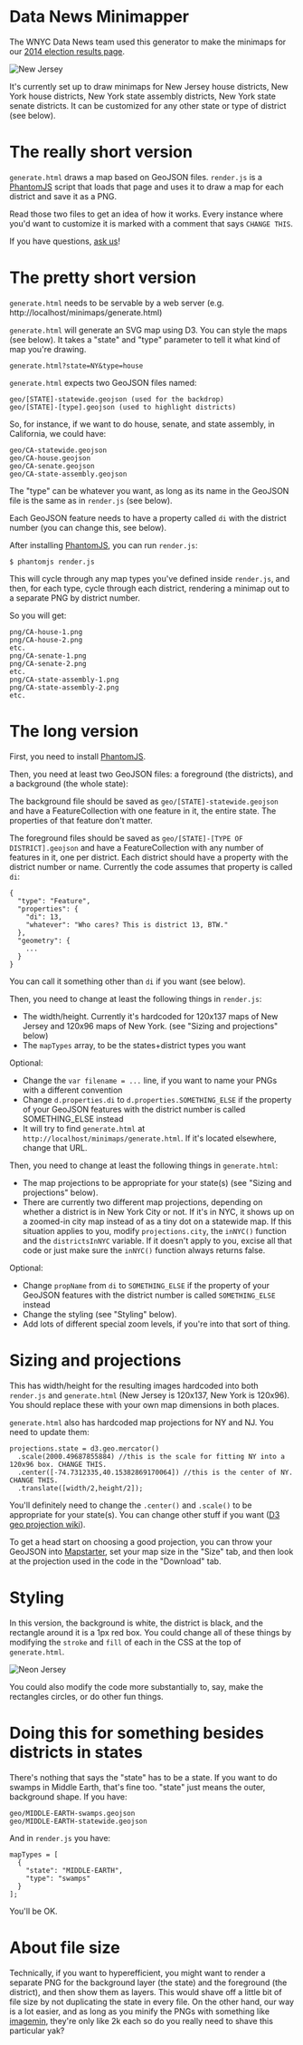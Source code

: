 Data News Minimapper
====================

The WNYC Data News team used this generator to make the minimaps for our [2014 election results page](http://project.wnyc.org/election2014/).

![New Jersey](png/example.png)

It's currently set up to draw minimaps for New Jersey house districts, New York house districts, New York state assembly districts, New York state senate districts.  It can be customized for any other state or type of district (see below).

# The really short version

`generate.html` draws a map based on GeoJSON files.  `render.js` is a [PhantomJS](http://phantomjs.org/) script that loads that page and uses it to draw a map for each district and save it as a PNG.

Read those two files to get an idea of how it works.  Every instance where you'd want to customize it is marked with a comment that says `CHANGE THIS`.

If you have questions, [ask us](https://twitter.com/veltman)!

# The pretty short version

`generate.html` needs to be servable by a web server (e.g. http://localhost/minimaps/generate.html)

`generate.html` will generate an SVG map using D3.  You can style the maps (see below).  It takes a "state" and "type" parameter to tell it what kind of map you're drawing.

    generate.html?state=NY&type=house

`generate.html` expects two GeoJSON files named:

    geo/[STATE]-statewide.geojson (used for the backdrop)
    geo/[STATE]-[type].geojson (used to highlight districts)

So, for instance, if we want to do house, senate, and state assembly, in California, we could have:

    geo/CA-statewide.geojson
    geo/CA-house.geojson
    geo/CA-senate.geojson
    geo/CA-state-assembly.geojson

The "type" can be whatever you want, as long as its name in the GeoJSON file is the same as in `render.js` (see below).

Each GeoJSON feature needs to have a property called `di` with the district number (you can change this, see below).

After installing [PhantomJS](http://phantomjs.org/), you can run `render.js`:

    $ phantomjs render.js

This will cycle through any map types you've defined inside `render.js`, and then, for each type, cycle through each district, rendering a minimap out to a separate PNG by district number.

So you will get:

    png/CA-house-1.png
    png/CA-house-2.png
    etc.
    png/CA-senate-1.png
    png/CA-senate-2.png
    etc.
    png/CA-state-assembly-1.png
    png/CA-state-assembly-2.png
    etc.

# The long version

First, you need to install [PhantomJS](http://phantomjs.org/).

Then, you need at least two GeoJSON files: a foreground (the districts), and a background (the whole state):

The background file should be saved as `geo/[STATE]-statewide.geojson` and have a FeatureCollection with one feature in it, the entire state.  The properties of that feature don't matter.

The foreground files should be saved as `geo/[STATE]-[TYPE OF DISTRICT].geojson` and have a FeatureCollection with any number of features in it, one per district.  Each district should have a property with the district number or name.  Currently the code assumes that property is called `di`:

    {
      "type": "Feature",
      "properties": {
        "di": 13,
        "whatever": "Who cares? This is district 13, BTW."
      },
      "geometry": {
        ...
      }
    }

You can call it something other than `di` if you want (see below).

Then, you need to change at least the following things in `render.js`:

* The width/height.  Currently it's hardcoded for 120x137 maps of New Jersey and 120x96 maps of New York. (see "Sizing and projections" below)
* The `mapTypes` array, to be the states+district types you want

Optional:

* Change the `var filename = ...` line, if you want to name your PNGs with a different convention
* Change `d.properties.di` to `d.properties.SOMETHING_ELSE` if the property of your GeoJSON features with the district number is called SOMETHING_ELSE instead
* It will try to find `generate.html` at `http://localhost/minimaps/generate.html`.  If it's located elsewhere, change that URL.

Then, you need to change at least the following things in `generate.html`:

* The map projections to be appropriate for your state(s) (see "Sizing and projections" below).
* There are currently two different map projections, depending on whether a district is in New York City or not.  If it's in NYC, it shows up on a zoomed-in city map instead of as a tiny dot on a statewide map.  If this situation applies to you, modify `projections.city`, the `inNYC()` function and the `districtsInNYC` variable.  If it doesn't apply to you, excise all that code or just make sure the `inNYC()` function always returns false.

Optional:

* Change `propName` from `di` to `SOMETHING_ELSE` if the property of your GeoJSON features with the district number is called `SOMETHING_ELSE` instead
* Change the styling (see "Styling" below).
* Add lots of different special zoom levels, if you're into that sort of thing.

# Sizing and projections

This has width/height for the resulting images hardcoded into both `render.js` and `generate.html` (New Jersey is 120x137, New York is 120x96).  You should replace these with your own map dimensions in both places.

`generate.html` also has hardcoded map projections for NY and NJ.  You need to update them:

    projections.state = d3.geo.mercator()
      .scale(2000.49687855884) //this is the scale for fitting NY into a 120x96 box. CHANGE THIS.
      .center([-74.7312335,40.15382869170064]) //this is the center of NY. CHANGE THIS.
      .translate([width/2,height/2]);

You'll definitely need to change the `.center()` and `.scale()` to be appropriate for your state(s).  You can change other stuff if you want ([D3 geo projection wiki](https://github.com/mbostock/d3/wiki/Geo-Projections)).

To get a head start on choosing a good projection, you can throw your GeoJSON into [Mapstarter](http://mapstarter.com/), set your map size in the "Size" tab, and then look at the projection used in the code in the "Download" tab.

# Styling

In this version, the background is white, the district is black, and the rectangle around it is a 1px red box.  You could change all of these things by modifying the `stroke` and `fill` of each in the CSS at the top of `generate.html`.

![Neon Jersey](png/example-neon.png)

You could also modify the code more substantially to, say, make the rectangles circles, or do other fun things.

# Doing this for something besides districts in states

There's nothing that says the "state" has to be a state.  If you want to do swamps in Middle Earth, that's fine too.  "state" just means the outer, background shape.  If you have:

    geo/MIDDLE-EARTH-swamps.geojson
    geo/MIDDLE-EARTH-statewide.geojson

And in `render.js` you have:

    mapTypes = [
      {
        "state": "MIDDLE-EARTH",
        "type": "swamps"
      }
    ];

You'll be OK.

# About file size

Technically, if you want to hyperefficient, you might want to render a separate PNG for the background layer (the state) and the foreground (the district), and then show them as layers.  This would shave off a little bit of file size by not duplicating the state in every file.  On the other hand, our way is a lot easier, and as long as you minify the PNGs with something like [imagemin](https://www.npmjs.org/package/imagemin), they're only like 2k each so do you really need to shave this particular yak?